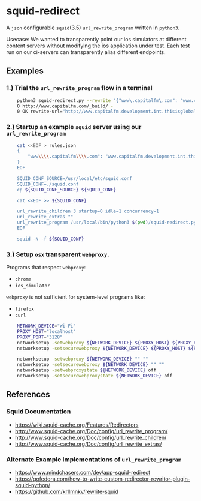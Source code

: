 squid-redirect
==============

A `json` configurable `squid`(3.5) `url_rewrite_program` written in `python3`.

Usecase: We wanted to transparently point our ios simulators at different content servers without modifying the ios application under test. Each test run on our ci-servers can transparently alias different endpoints.


Examples
--------

### 1.) Trial the `url_rewrite_program` flow in a terminal

```bash
    python3 squid-redirect.py --rewrite '{"www\.capitalfm\.com": "www.capitalfm.development.int.thisisglobal.com"}'
    0 http://www.capitalfm.com/_build/ -
    0 OK rewrite-url="http://www.capitalfm.development.int.thisisglobal.com/_build/"
```

### 2.) Startup an example `squid` server using our `url_rewrite_program`

```bash
    cat <<EOF > rules.json
    {
        "www\\\\.capitalfm\\\\.com": "www.capitalfm.development.int.thisisglobal.com"
    }
    EOF

    SQUID_CONF_SOURCE=/usr/local/etc/squid.conf
    SQUID_CONF=./squid.conf
    cp ${SQUID_CONF_SOURCE} ${SQUID_CONF}

    cat <<EOF >> ${SQUID_CONF}

    url_rewrite_children 3 startup=0 idle=1 concurrency=1
    url_rewrite_extras ""
    url_rewrite_program /usr/local/bin/python3 $(pwd)/squid-redirect.py --rewrite $(pwd)/rules.json
    EOF

    squid -N -f ${SQUID_CONF}
```

### 3.) Setup `osx` transparent `webproxy`.

Programs that respect `webproxy`:
* `chrome`
* `ios_simulator`

`webproxy` is not sufficient for system-level programs like:
* `firefox`
* `curl`

```bash
    NETWORK_DEVICE="Wi-Fi"
    PROXY_HOST="localhost"
    PROXY_PORT="3128"
    networksetup -setwebproxy ${NETWORK_DEVICE} ${PROXY_HOST} ${PROXY_PORT}
    networksetup -setsecurewebproxy ${NETWORK_DEVICE} ${PROXY_HOST} ${PROXY_PORT}

    networksetup -setwebproxy ${NETWORK_DEVICE} "" ""
    networksetup -setsecurewebproxy ${NETWORK_DEVICE} "" ""
    networksetup -setwebproxystate ${NETWORK_DEVICE} off
    networksetup -setsecurewebproxystate ${NETWORK_DEVICE} off
```


References
----------

### Squid Documentation

* https://wiki.squid-cache.org/Features/Redirectors
* http://www.squid-cache.org/Doc/config/url_rewrite_program/
* http://www.squid-cache.org/Doc/config/url_rewrite_children/
* http://www.squid-cache.org/Doc/config/url_rewrite_extras/

### Alternate Example Implementations of `url_rewrite_program`

* https://www.mindchasers.com/dev/app-squid-redirect
* https://gofedora.com/how-to-write-custom-redirector-rewritor-plugin-squid-python/
* https://github.com/krllmnkv/rewrite-squid
